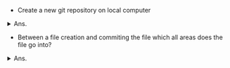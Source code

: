 - Create a new git repository on local computer
<details><summary>Ans.</summary>
<p>

```
$ mkdir myDir
$ cd myDir
$ git init
```
</p>
</details>


- Between a file creation and commiting the file which all areas does the file go into?
<details><summary>Ans.</summary>
<p>

```
1) Working Directory - This is where file gets created. Exa. touch <fileName>
2) Staging Area - This is where file gets added using add command. Exa. git add <filename>
3) Git Repository - This is where file gets addded once committed. Exa. git commit -m "Message"
```
</p>
</details>

